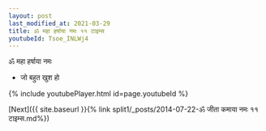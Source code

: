 ```yaml
---
layout: post
last_modified_at: 2021-03-29
title: ॐ महा हर्षाया नमः ११ टाइम्स
youtubeId: Tsoe_INLWj4
---
```

 
 
 ॐ महा हर्षाया नमः  
 
 -  जो बहुत खुश हो 
 
  
 
  
 
 
 
 
 
 


{% include youtubePlayer.html id=page.youtubeId %}
 
[Next]({{ site.baseurl }}{% link  split1/_posts/2014-07-22-ॐ जीता कमाया नमः ११ टाइम्स.md%})
 
